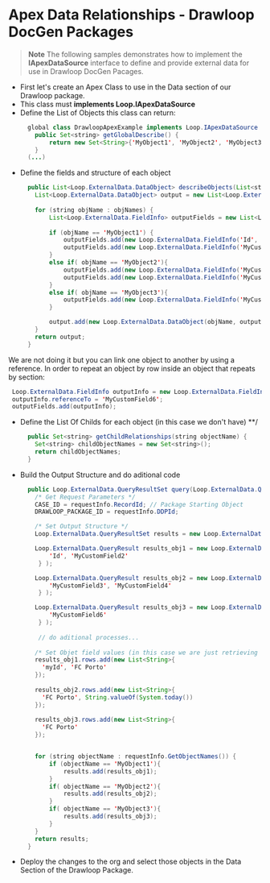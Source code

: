 # Apex Data Relationships - Drawloop DocGen Packages

>**Note** The following samples demonstrates how to implement the **IApexDataSource** interface
to define and provide external data for use in Drawloop DocGen Pacages.

- First let's create an Apex Class to use in the Data section of our Drawloop package.
- This class must **implements Loop.IApexDataSource**
- Define the List of Objects this class can return:
  ```java    
    global class DrawloopApexExample implements Loop.IApexDataSource {
      public Set<string> getGlobalDescribe() {
          return new Set<String>{'MyObject1', 'MyObject2', 'MyObject3'};
      }
    (...)
  ```   
- Define the fields and structure of each object
  ```java
    public List<Loop.ExternalData.DataObject> describeObjects(List<string> objNames) {
      List<Loop.ExternalData.DataObject> output = new List<Loop.ExternalData.DataObject>();
      
      for (string objName : objNames) {
          List<Loop.ExternalData.FieldInfo> outputFields = new List<Loop.ExternalData.FieldInfo>();
          
          if (objName == 'MyObject1') {
              outputFields.add(new Loop.ExternalData.FieldInfo('Id', Schema.DisplayType.STRING)); 
              outputFields.add(new Loop.ExternalData.FieldInfo('MyCustomField2', Schema.DisplayType.STRING));
          }
          else if( objName == 'MyObject2'){
              outputFields.add(new Loop.ExternalData.FieldInfo('MyCustomField3', Schema.DisplayType.STRING));
              outputFields.add(new Loop.ExternalData.FieldInfo('MyCustomField4', Schema.DisplayType.STRING));
          }
          else if( objName == 'MyObject3'){
              outputFields.add(new Loop.ExternalData.FieldInfo('MyCustomField6', Schema.DisplayType.STRING));
          }

          output.add(new Loop.ExternalData.DataObject(objName, outputFields));
      }
      return output;
    }
  ```
We are not doing it but you can link one object to another by using a reference. In order to repeat an object by row inside an object that repeats by section:
```java 
 Loop.ExternalData.FieldInfo outputInfo = new Loop.ExternalData.FieldInfo('RowGroup', Schema.DisplayType.REFERENCE);
 outputInfo.referenceTo = 'MyCustomField6';
 outputFields.add(outputInfo);
```
- Define the List Of Childs for each object (in this case we don't have) **/
  ```java
    public Set<string> getChildRelationships(string objectName) {
      Set<string> childObjectNames = new Set<string>();
      return childObjectNames;
    }
  ```
- Build the Output Structure and do aditional code  
  ```java   
    public Loop.ExternalData.QueryResultSet query(Loop.ExternalData.QueryRequestInfo requestInfo) {
      /* Get Request Parameters */
      CASE_ID = requestInfo.RecordId; // Package Starting Object
      DRAWLOOP_PACKAGE_ID = requestInfo.DDPId;

      /* Set Output Structure */
      Loop.ExternalData.QueryResultSet results = new Loop.ExternalData.QueryResultSet();

      Loop.ExternalData.QueryResult results_obj1 = new Loop.ExternalData.QueryResult('MyObject1', new List<string> { 	
          'Id', 'MyCustomField2'	
       } );

      Loop.ExternalData.QueryResult results_obj2 = new Loop.ExternalData.QueryResult('MyObject2', new List<string> { 	
          'MyCustomField3', 'MyCustomField4'	
       } );

      Loop.ExternalData.QueryResult results_obj3 = new Loop.ExternalData.QueryResult('MyObject3', new List<string> { 	
          'MyCustomField6'	
       } );
       
       // do aditional processes...
       
      /* Set Objet field values (in this case we are just retrieving on record per object) but you can add the rows you want to the results_obj  **/
      results_obj1.rows.add(new List<String>{
        'myId', 'FC Porto'  
      });
      
      results_obj2.rows.add(new List<String>{
        'FC Porto', String.valueOf(System.today()) 
      });
      
      results_obj3.rows.add(new List<String>{
        'FC Porto'
      });


      for (string objectName : requestInfo.GetObjectNames()) {
          if (objectName == 'MyObject1'){
              results.add(results_obj1);
          }   
          if( objectName == 'MyObject2'){
              results.add(results_obj2);
          }
          if( objectName == 'MyObject3'){
              results.add(results_obj3);
          }
      }     
      return results;
    }
  ```
- Deploy the changes to the org and select those objects in the Data Section of the Drawloop Package.
